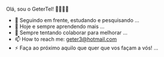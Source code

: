 Olá, sou o GeterTel! 👋🎼🎵🎶



- 🔭 Seguindo em frente, estudando e pesquisando ...
- 🌱 Hoje e sempre aprendendo mais ...
- 👯 Sempre tentando colaborar para melhorar ...
- 📫 How to reach me: geter3@hotmail.com 
- ⚡ Faça ao próximo aquilo que quer que vos façam a vós! ...


